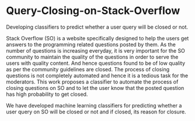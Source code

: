 # Query-Closing-on-Stack-Overflow
Developing classifiers to predict whether a user query will be closed or not.

Stack Overflow (SO) is a website specifically designed to help the users get answers to the programming
related questions posted by them. As the number of questions is increasing everyday, it is very important for the SO community to
maintain the quality of the questions in order to serve the users with quality content. And hence questions found to be of low
quality as per the community guidelines are closed. The process of closing questions is not completely automated and hence it is a
tedious task for the moderators. This work proposes a classifier to automate the process of closing questions on SO and to let
the user know that the posted question has high probability to get closed. 

We have developed machine learning classifiers for predicting whether a user query on SO will be closed or not and if closed, its reason for closure.
